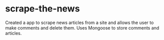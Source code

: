 # scrape-the-news

Created a app to scrape news articles from a site and allows the user to make comments and delete them. Uses Mongoose to store comments and articles.

